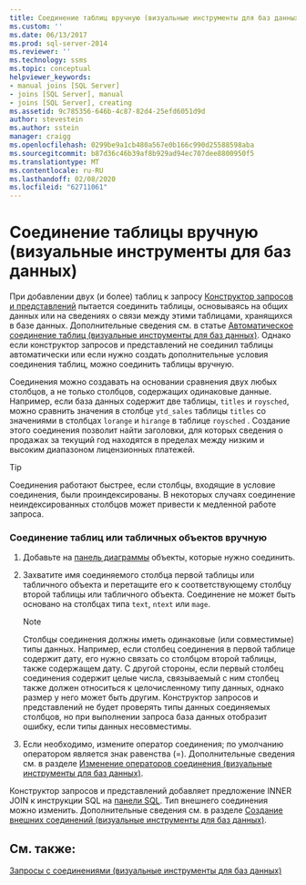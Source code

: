 ```yaml
---
title: Соединение таблиц вручную (визуальные инструменты для баз данных) | Документация Майкрософт
ms.custom: ''
ms.date: 06/13/2017
ms.prod: sql-server-2014
ms.reviewer: ''
ms.technology: ssms
ms.topic: conceptual
helpviewer_keywords:
- manual joins [SQL Server]
- joins [SQL Server], manual
- joins [SQL Server], creating
ms.assetid: 9c785356-646b-4c87-82d4-25efd6051d9d
author: stevestein
ms.author: sstein
manager: craigg
ms.openlocfilehash: 0299be9a1cb480a567e0b166c990d25588598aba
ms.sourcegitcommit: b87d36c46b39af8b929ad94ec707dee8800950f5
ms.translationtype: MT
ms.contentlocale: ru-RU
ms.lasthandoff: 02/08/2020
ms.locfileid: "62711061"
---
```

# <a name="join-tables-manually-visual-database-tools"></a>Соединение таблицы вручную (визуальные инструменты для баз данных)
  При добавлении двух (и более) таблиц к запросу [Конструктор запросов и представлений](visual-database-tools.md) пытается соединить таблицы, основываясь на общих данных или на сведениях о связи между этими таблицами, хранящихся в базе данных. Дополнительные сведения см. в статье [Автоматическое соединение таблиц (визуальные инструменты для баз данных)](join-tables-automatically-visual-database-tools.md). Однако если конструктор запросов и представлений не соединил таблицы автоматически или если нужно создать дополнительные условия соединения таблиц, можно соединить таблицы вручную.  
  
 Соединения можно создавать на основании сравнения двух любых столбцов, а не только столбцов, содержащих одинаковые данные. Например, если база данных содержит две таблицы, `titles` и `roysched`, можно сравнить значения в столбце `ytd_sales` таблицы `titles` со значениями в столбцах `lorange` и `hirange` в таблице `roysched` . Создание этого соединения позволит найти заголовки, для которых сведения о продажах за текущий год находятся в пределах между низким и высоким диапазоном лицензионных платежей.  
  
> [!TIP]  
>  Соединения работают быстрее, если столбцы, входящие в условие соединения, были проиндексированы. В некоторых случаях соединение неиндексированных столбцов может привести к медленной работе запроса.  
  
### <a name="to-manually-join-tables-or-table-structured-objects"></a>Соединение таблиц или табличных объектов вручную  
  
1.  Добавьте на [панель диаграммы](diagram-pane-visual-database-tools.md) объекты, которые нужно соединить.  
  
2.  Захватите имя соединяемого столбца первой таблицы или табличного объекта и перетащите его к соответствующему столбцу второй таблицы или табличного объекта. Соединение не может быть основано на столбцах типа `text`, `ntext` или `mage`.  
  
    > [!NOTE]  
    >  Столбцы соединения должны иметь одинаковые (или совместимые) типы данных. Например, если столбец соединения в первой таблице содержит дату, его нужно связать со столбцом второй таблицы, также содержащем дату. С другой стороны, если первый столбец соединения содержит целые числа, связываемый с ним столбец также должен относиться к целочисленному типу данных, однако размер у него может быть другим. Конструктор запросов и представлений не будет проверять типы данных соединяемых столбцов, но при выполнении запроса база данных отобразит ошибку, если типы данных несовместимы.  
  
3.  Если необходимо, измените оператор соединения; по умолчанию оператором является знак равенства (=). Дополнительные сведения см. в разделе [Изменение операторов соединения (визуальные инструменты для баз данных)](modify-join-operators-visual-database-tools.md).  
  
 Конструктор запросов и представлений добавляет предложение INNER JOIN к инструкции SQL на [панели SQL](sql-pane-visual-database-tools.md). Тип внешнего соединения можно изменить. Дополнительные сведения см. в разделе [Создание внешних соединений (визуальные инструменты для баз данных)](create-outer-joins-visual-database-tools.md).  
  
## <a name="see-also"></a>См. также:  
 [Запросы с соединениями (визуальные инструменты для баз данных)](query-with-joins-visual-database-tools.md)  
  
  
